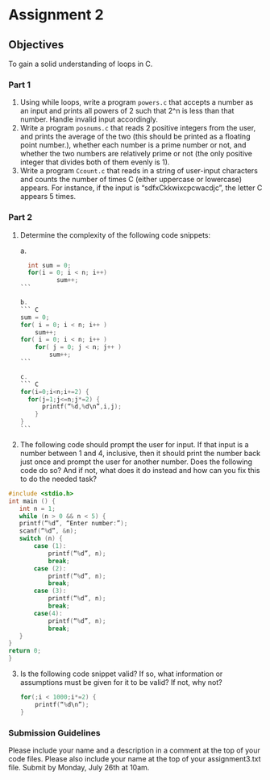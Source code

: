 # Assignment 2

## Objectives

To gain a solid understanding of loops in C. 

### Part 1

1.  Using while loops, write a program `powers.c` that accepts a number as an input and prints all powers of 2 such that 2^n is less than that number.  Handle invalid input accordingly.
2.  Write a program `posnums.c` that reads 2 positive integers from the user, and prints the average of the two (this should be printed as a floating point number.), whether each number is a prime number or not, and whether the two numbers are relatively prime or not (the only positive integer that divides both of them evenly is 1).
3.  Write a program `Ccount.c` that reads in a string of user-input characters and counts the number of times C (either uppercase or lowercase) appears.  For instance, if the input is “sdfxCkkwixcpcwacdjc”, the letter C appears 5 times.

  
### Part 2

1.  Determine the complexity of the following code snippets: 

    a.  
    ``````C
      int sum = 0;
      for(i = 0; i < n; i++)
              sum++;
    ```
    
    b.  
    ``` C
    sum = 0;
    for( i = 0; i < n; i++ )
        sum++;
    for( i = 0; i < n; i++ )
        for( j = 0; j < n; j++ )
            sum++;
    ```
    
    c.  
    ``` C
    for(i=0;i<n;i+=2) {
  	  for(j=1;j<=n;j*=2) {
  		  printf(“%d,%d\n”,i,j);
	    }
    }
    ```

2.  The following code should prompt the user for input. If that input is a number between 1 and 4, inclusive, then it should print the number back just once and prompt the user for another number. Does the following code do so? And if not, what does it do instead and how can you fix this to do the needed task? 
 ```C
 #include <stdio.h>
int main () {
    int n = 1; 
    while (n > 0 && n < 5) { 
    printf(“%d”, “Enter number:”);
    scanf(“%d”, &n);
  	switch (n) {
  		case (1):
  			printf(“%d”, n);
  			break;
  		case (2):
  			printf(“%d”, n);
  			break;
  		case (3):
  			printf(“%d”, n);
  			break;
  		case(4):
  			printf(“%d”, n);
  			break;
  	}
}
return 0; 
}
 ```

3.  Is the following code snippet valid? If so, what information or assumptions must be given for it to be valid? If not, why not?
    ``` C
    for(;i < 1000;i*=2) {
        printf(“%d\n”);
    }
    ```

### Submission Guidelines
Please include your name and a description in a comment at the top of your code files. Please also include your name at the top of your assignment3.txt file. Submit by Monday, July 26th at 10am. 
